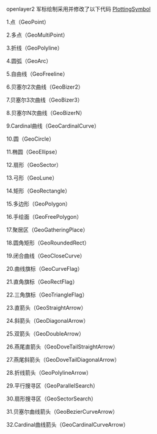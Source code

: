openlayer2 军标绘制采用并修改了以下代码 [PlottingSymbol](https://github.com/alanjin/PlottingSymbol)

1.点（GeoPoint）

2.多点（GeoMultiPoint）

3.折线（GeoPolyline）

4.圆弧（GeoArc）

5.自由线（GeoFreeline）

6.贝塞尔2次曲线（GeoBizer2）

7.贝塞尔3次曲线（GeoBizer3）

8.贝塞尔N次曲线（GeoBizerN）

9.Cardinal曲线（GeoCardinalCurve）

10.圆（GeoCircle）

11.椭圆（GeoEllipse）

12.扇形（GeoSector）

13.弓形（GeoLune）

14.矩形（GeoRectangle）

15.多边形（GeoPolygon）

16.手绘面（GeoFreePolygon）

17.聚居区（GeoGatheringPlace）

18.圆角矩形（GeoRoundedRect）

19.闭合曲线（GeoCloseCurve）

20.曲线旗标（GeoCurveFlag）

21.直角旗标（GeoRectFlag）

22.三角旗标（GeoTriangleFlag）

23.直箭头（GeoStraightArrow）

24.斜箭头（GeoDiagonalArrow）

25.双箭头（GeoDoubleArrow）

26.燕尾直箭头（GeoDoveTailStraightArrow）

27.燕尾斜箭头（GeoDoveTailDiagonalArrow）

28.折线箭头（GeoPolylineArrow）

29.平行搜寻区（GeoParallelSearch）

30.扇形搜寻区（GeoSectorSearch）

31.贝塞尔曲线箭头（GeoBezierCurveArrow）

32.Cardinal曲线箭头（GeoCardinalCurveArrow）
